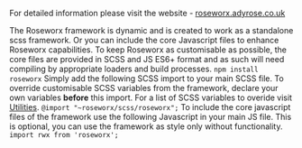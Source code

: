 For detailed information please visit the website - <a href="https://roseworx.adyrose.co.uk">roseworx.adyrose.co.uk</a>


The Roseworx framework is dynamic and is created to work as a standalone scss framework. Or you can include the core Javascript files to enhance Roseworx capabilities.
To keep Roseworx as customisable as possible, the core files are provided in SCSS and JS ES6+ format and as such will need compiling by appropriate loaders and build processes.
`npm install roseworx`
Simply add the following SCSS import to your main SCSS file. To override customisable SCSS variables from the framework, declare your own variables **before** this import. For a list of SCSS variables to overide visit <a href="https://roseworx.adyrose.co.uk/utilities#scss-variables">Utilities</a>.
`@import "~roseworx/scss/roseworx";`
To include the core javascript files of the framework use the following Javascript in your main JS file. This is optional, you can use the framework as style only without functionality.
`import rwx from 'roseworx';`			